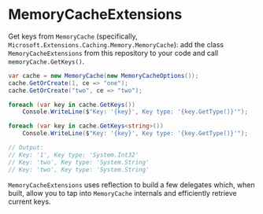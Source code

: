 # MemoryCacheExtensions
Get keys from `MemoryCache` (specifically, `Microsoft.Extensions.Caching.Memory.MemoryCache`): add the class `MemoryCacheExtensions` from this repository to your code and call `memoryCache.GetKeys()`.

```csharp
var cache = new MemoryCache(new MemoryCacheOptions());
cache.GetOrCreate(1, ce => "one");
cache.GetOrCreate("two", ce => "two");

foreach (var key in cache.GetKeys())
    Console.WriteLine($"Key: '{key}', Key type: '{key.GetType()}'");

foreach (var key in cache.GetKeys<string>())
    Console.WriteLine($"Key: '{key}', Key type: '{key.GetType()}'");

// Output:
// Key: '1', Key type: 'System.Int32'
// Key: 'two', Key type: 'System.String'
// Key: 'two', Key type: 'System.String'
```

`MemoryCacheExtensions` uses reflection to build a few delegates which, when built, allow you to tap into `MemoryCache` internals and efficiently retrieve current keys.
